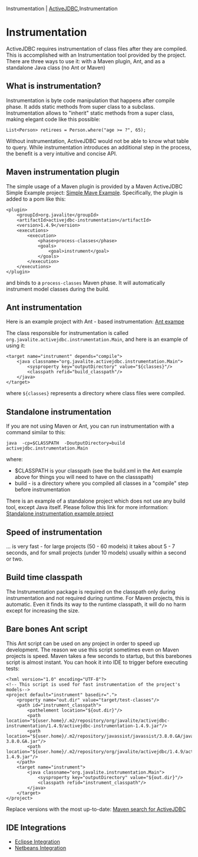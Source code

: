 Instrumentation | <a href="/activejdbc">ActiveJDBC</a>,Instrumentation

# Instrumentation

<div id="toc"></div>

ActiveJDBC requires instrumentation of class files after they are compiled. This is accomplished with an Instrumentation
tool provided by the project. There are three ways to use it: with a Maven plugin, Ant, and as a standalone Java
class (no Ant or Maven)

## What is instrumentation?

Instrumentation is byte code manipulation that happens after compile phase. It adds static methods from super
class to a subclass. Instrumentation allows to "inherit" static methods from a super class, making elegant code like this
possible:

~~~~ {.java}
List<Person> retirees = Person.where("age >= ?", 65);
~~~~

Without instrumentation, ActiveJDBC would not be able to know what table to query. While instrumentation introduces an
additional step in the process, the benefit is a very intuitive and concise API.

## Maven instrumentation plugin

The simple usage of a Maven plugin is provided by a Maven ActiveJDBC Simple Example project: [Simple Mave Example](https://github.com/javalite/simple-example).
Specifically, the plugin is added to a pom like this:

~~~~ {.xml}
<plugin>
    <groupId>org.javalite</groupId>
    <artifactId>activejdbc-instrumentation</artifactId>
    <version>1.4.9</version>
    <executions>
        <execution>
            <phase>process-classes</phase>
            <goals>
                <goal>instrument</goal>
            </goals>
        </execution>
    </executions>
</plugin>
~~~~

and binds to a `process-classes` Maven phase. It will automatically instrument model classes during the build.

## Ant instrumentation

Here is an example project with Ant - based instrumentation: [Ant exampe](https://github.com/javalite/ant-example)

The class responsible for instrumentation is called `org.javalite.activejdbc.instrumentation.Main`, and here is an example of using it:

~~~~ {.xml}
<target name="instrument" depends="compile">
    <java classname="org.javalite.activejdbc.instrumentation.Main">
        <sysproperty key="outputDirectory" value="${classes}"/>
        <classpath refid="build_classpath"/>
    </java>
</target>
~~~~

where `${classes}` represents a directory where class files were compiled.

## Standalone instrumentation

If you are not using Maven or Ant, you can run instrumentation with a command similar to this:

~~~~ {.prettyprint}
java  -cp=$CLASSPATH  -DoutputDirectory=build activejdbc.instrumentation.Main
~~~~

where:

-   $CLASSPATH is your classpath (see the build.xml in the Ant example above for things you will need to have on the classspath)
-   build - is a directory where you compiled all classes in a "compile" step before instrumentation

There is an example of a standalone project which does not use any build tool, except Java itself.
Please follow this link for more information: [Standalone instrumentation example project](https://github.com/javalite/standalone-example)

## Speed of instrumentation

... is very fast - for large projects (50 - 60 models) it takes about 5 - 7 seconds, and for small projects (under 10 models) usually within a second or two.

## Build time classpath

The Instrumentation package is required on the classpath only during instrumentation and not required during runtime. For Maven projects, this is automatic. Even it finds its way to the runtime classpath, it will do no harm except for increasing the size.

## Bare bones Ant script

This Ant script can be used on any project in order to speed up development. The reason we use this script sometimes even on Maven projects is speed.
Maven takes a few seconds to startup, but this barebones script is almost instant. You can hook it into IDE to trigger before executing tests:

~~~~ {.xml}
<?xml version="1.0" encoding="UTF-8"?>
<!-- This script is used for fast instrumentation of the project's models-->
<project default="instrument" basedir=".">
    <property name="out.dir" value="target/test-classes"/>
    <path id="instrument_classpath">
        <pathelement location="${out.dir}"/>
        <path location="${user.home}/.m2/repository/org/javalite/activejdbc-instrumentation/1.4.9/activejdbc-instrumentation-1.4.9.jar"/>
        <path location="${user.home}/.m2/repository/javassist/javassist/3.8.0.GA/javassist-3.8.0.GA.jar"/>
        <path location="${user.home}/.m2/repository/org/javalite/activejdbc/1.4.9/activejdbc-1.4.9.jar"/>
    </path>
    <target name="instrument">
        <java classname="org.javalite.instrumentation.Main">
            <sysproperty key="outputDirectory" value="${out.dir}"/>
            <classpath refid="instrument_classpath"/>
        </java>
    </target>
</project>

~~~~

Replace versions with the most up-to-date: [Maven search for ActiveJDBC](http://search.maven.org/#search%7Cga%7C1%7Cactivejdbc)

## IDE Integrations

* [Eclipse Integration](eclipse_integration)
* [Netbeans Integration](netbeans_integration)

